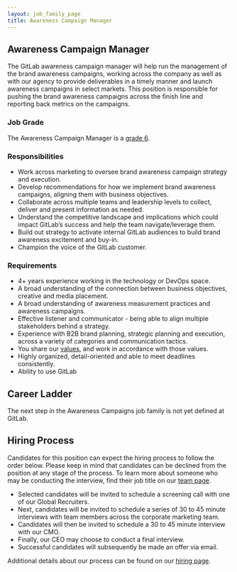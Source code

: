 ```yaml
---
layout: job_family_page
title: Awareness Campaign Manager
---
```


## Awareness Campaign Manager

The GitLab awareness campaign manager will help run the management of the brand awareness campaigns, working across the company as well as with our agency to provide deliverables in a timely manner and launch awareness campaigns in select markets. This position is responsible for pushing the brand awareness campaigns across the finish line and reporting back metrics on the campaigns.


### Job Grade

The Awareness Campaign Manager is a [grade 6](https://about.gitlab.com/handbook/total-rewards/compensation/compensation-calculator/#gitlab-job-grades).

### Responsibilities

- Work across marketing to oversee brand awareness campaign strategy and execution.
- Develop recommendations for how we implement brand awareness campaigns, aligning them with business objectives.
- Collaborate across multiple teams and leadership levels to collect, deliver and present information as needed.
- Understand the competitive landscape and implications which could impact GitLab’s success and help the team navigate/leverage them.
- Build out strategy to activate internal GitLab audiences to build brand awareness excitement and buy-in.
- Champion the voice of the GitLab customer.

### Requirements

- 4+ years experience working in the technology or DevOps space.
- A broad understanding of the connection between business objectives, creative and media placement.
- A broad understanding of awareness measurement practices and awareness campaigns.
- Effective listener and communicator - being able to align multiple stakeholders behind a strategy.
- Experience with B2B brand planning, strategic planning and execution, across a variety of categories and communication tactics.
- You share our [values](https://about.gitlab.com/handbook/values/), and work in accordance with those values.
- Highly organized, detail-oriented and able to meet deadlines consistently.
- Ability to use GitLab

## Career Ladder

The next step in the Awareness Campaigns job family is not yet defined at GitLab.

## Hiring Process

Candidates for this position can expect the hiring process to follow the order below. Please keep in mind that candidates can be declined from the position at any stage of the process. To learn more about someone who may be conducting the interview, find their job title on our [team page](https://about.gitlab.com/company/team/).

- Selected candidates will be invited to schedule a screening call with one of our Global Recruiters.
- Next, candidates will be invited to schedule a series of 30 to 45 minute interviews with team members across the corporate marketing team.
- Candidates will then be invited to schedule a 30 to 45 minute interview with our CMO.
- Finally, our CEO may choose to conduct a final interview.
- Successful candidates will subsequently be made an offer via email.

Additional details about our process can be found on our [hiring page](https://about.gitlab.com/handbook/hiring/).

